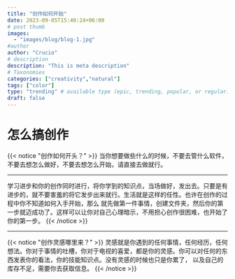 ```yaml
---
title: "创作如何开始"
date: 2023-09-05T15:40:24+06:00
# post thumb
images:
  - "images/blog/blog-1.jpg"
#author
author: "Crucio"
# description
description: "This is meta description"
# Taxonomies
categories: ["creativity","natural"]
tags: ["color"]
type: "trending" # available type (epic, trending, popular, or regular)
draft: false
---
```


# 怎么搞创作
{{< notice "创作如何开头？" >}}
当你想要做些什么的时候，不要去管什么软件，不要去想怎么做好，不要去想怎么开始，请直接去做就行。
<hr>
学习进步和你的创作同时进行，将你学到的知识点，当场做好，发出去。只要是有进步的，就不要害羞的将它发步出来就行。生活就是这样的任性。也许在创作的过程中你不知道如何入手开始，那么
就先做第一件事情，创建文件夹，然后你的第一步就迈成功了。这样可以让你对自己心理暗示，不用担心创作很困难，也开始了你的第一步。
{{< /notice >}}

<hr>

{{< notice "创作灵感哪里来？" >}}
灵感就是你遇到的任何事情，任何经历，任何想法。你对于事情的吐槽，你对于电视的喜爱，都是你的灵感。你可以对任何的东西发表你的看法，你的技能知识点。没有灵感的时候也只是你累了，
以及自己的库存不足，需要你去获取信息。
{{< /notice >}}
